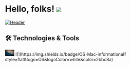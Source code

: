 <!-- ### Hi there 👋 -->
# Hello, folks! <img src="https://raw.githubusercontent.com/MartinHeinz/MartinHeinz/master/wave.gif" width="30px">
[![Header](https://raw.githubusercontent.com/MKrouma/MKrouma/readme_header.png "Header")](https://some-url.dev/)




## 🛠 Technologies & Tools
<img src="https://raw.githubusercontent.com/MKrouma/MKrouma/master/spacex.jpeg" width="30px">
![](https://img.shields.io/badge/OS-Mac-informational?style=flat&logo=OS&logoColor=white&color=2bbc8a)



<!--
**MKrouma/MKrouma** is a ✨ _special_ ✨ repository because its `README.md` (this file) appears on your GitHub profile.

Here are some ideas to get you started:

- 🔭 I’m currently working on ...
- 🌱 I’m currently learning ...
- 👯 I’m looking to collaborate on ...
- 🤔 I’m looking for help with ...
- 💬 Ask me about ...
- 📫 How to reach me: ...
- 😄 Pronouns: ...
- ⚡ Fun fact: ...
-->
